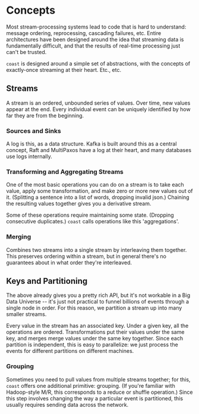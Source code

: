 # Concepts

Most stream-processing systems lead to code that is hard to understand: message
ordering, reprocessing, cascading failures, etc. Entire architectures have been
designed around the idea that streaming data is fundamentally difficult, and
that the results of real-time processing just can't be trusted.

`coast` is designed around a simple set of abstractions, with the concepts of
exactly-once streaming at their heart. Etc., etc.

## Streams

A stream is an ordered, unbounded series of values. Over time, new values appear
at the end. Every individual event can be uniquely identified by how far they
are from the beginning.

### Sources and Sinks

A log is this, as a data structure. Kafka is built around this as a central
concept, Raft and MultiPaxos have a log at their heart, and many databases use
logs internally.

### Transforming and Aggregating Streams

One of the most basic operations you can do on a stream is to take each value,
apply some transformation, and make zero or more new values out of it.
(Splitting a sentence into a list of words, dropping invalid json.)
Chaining the resulting values together gives you a derivative stream.

Some of these operations require maintaining some state. (Dropping consecutive
duplicates.) `coast` calls operations like this 'aggregations'.

### Merging

Combines two streams into a single stream by interleaving them together. This
preserves ordering within a stream, but in general there's no guarantees about
in what order they're interleaved.

## Keys and Partitioning

The above already gives you a pretty rich API, but it's not workable in a Big
Data Universe -- it's just not practical to funnel billions of events through a
single node in order. For this reason, we partition a stream up into many
smaller streams.

Every value in the stream has an associated key. Under a given key, all the
operations are ordered. Transformations put their values under the same key, and
merges merge values under the same key together. Since each partition is
independent, this is easy to parallelize: we just process the events for
different partitions on different machines.

### Grouping

Sometimes you need to pull values from multiple streams together; for this,
`coast` offers one additional primitive: grouping. (If you're familiar with
Hadoop-style M/R, this corresponds to a reduce or shuffle operation.) Since this
step involves changing the way a particular event is partitioned, this usually
requires sending data across the network.
